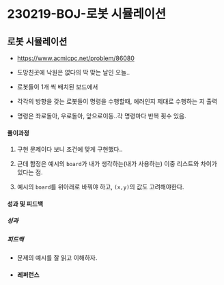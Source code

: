 # 230219-BOJ-로봇 시뮬레이션

## 로봇 시뮬레이션

- https://www.acmicpc.net/problem/86080

- 도망친곳에 낙원은 없다의 딱 맞는 날인 오늘..

- 로봇들이 1개 씩 배치된 보드에서 

- 각각의 방향을 갖는 로봇들이 명령을 수행할때, 에러인지 제대로 수행하는 지 출력

- 명령은 좌로돌아, 우로돌아, 앞으로이동..각 명령마다 반복 횟수 있음.

#### 풀이과정

1. 구현 문제이다 보니 조건에 맞게 구현했다..

2. 근데 함정은 예시의 `board`가 내가 생각하는(내가 사용하는) 이중 리스트와 차이가 있다는 점. 

3. 예시의 `board`를 위아래로 바꿔야 하고, `(x,y)`의 값도 고려해야한다.

#### 성과 및 피드백

##### 성과

##### 피드백

- 문제의 예시를 잘 읽고 이해하자.





- #### 레퍼런스

> 
